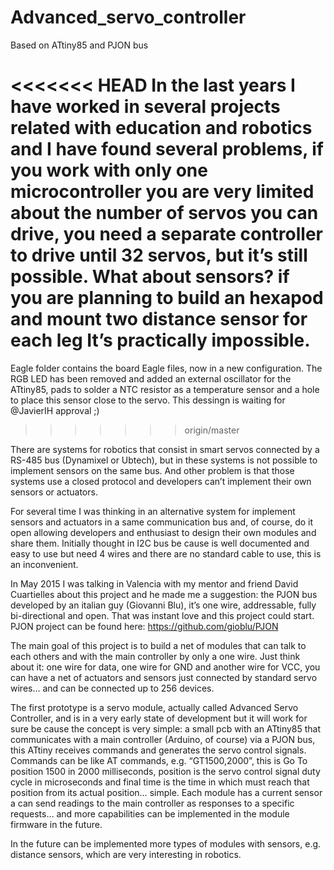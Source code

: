 # Advanced_servo_controller
Based on ATtiny85 and PJON bus

<<<<<<< HEAD
In the last years I have worked in several projects related with education and robotics 
and I have found several problems, if you work with only one microcontroller you are very 
limited about the number of servos you can drive, you need a separate controller to 
drive until 32 servos, but it’s still possible. What about sensors? if you are planning 
to build an hexapod and mount two distance sensor for each leg It’s practically impossible.
=======
Eagle folder contains the board Eagle files, now in a new configuration. The RGB LED has been removed and added an external
oscillator for the ATtiny85, pads to solder a NTC resistor as a temperature sensor and a hole to place this sensor close 
to the servo.
This dessingn is waiting for @JavierIH approval ;)
>>>>>>> origin/master

There are systems for robotics that consist in smart servos connected by a RS-485 bus 
(Dynamixel or Ubtech), but in these systems is not possible to implement sensors on the 
same bus. And other problem is that those systems use a closed protocol and developers 
can’t implement their own sensors or actuators.

For several time I was thinking in an alternative system for implement sensors and actuators 
in a same communication bus and, of course, do it open allowing developers and enthusiast to 
design their own modules and share them. Initially thought in I2C bus be cause is well 
documented and easy to use but need 4 wires and there are no standard cable to use, this 
is an inconvenient.

In May 2015 I was talking in Valencia with my mentor and friend David Cuartielles about 
this project and he made me a suggestion: the PJON bus developed by an italian guy 
(Giovanni Blu), it’s one wire, addressable, fully bi-directional and open. That was 
instant love and this project could start.
PJON project can be found here: https://github.com/gioblu/PJON

The main goal of this project is to build a net of modules that can talk to each others
and with the main controller by only a one wire. Just think about it: one wire for data, 
one wire for GND and another wire for VCC, you can have a net of actuators and sensors 
just connected by standard servo wires… and can be connected up to 256 devices.

The first prototype is a servo module, actually called Advanced Servo Controller, and 
is in a very early state of development but it will work for sure be cause the concept 
is very simple: a small pcb with an ATtiny85 that communicates with a main controller 
(Arduino, of course) via a PJON bus, this ATtiny receives commands and generates the 
servo control signals. Commands can be like AT commands, e.g. “GT1500,2000”, this is 
Go To position 1500 in 2000 milliseconds, position is the servo control signal duty 
cycle in microseconds and final time is the time in which must reach that position 
from its actual position… simple. Each module has a current sensor a can send readings 
to the main controller as responses to a specific requests… and more capabilities can 
be implemented in the module firmware in the future.

In the future can be implemented more types of modules with sensors, e.g. distance sensors, which are very interesting in robotics. 